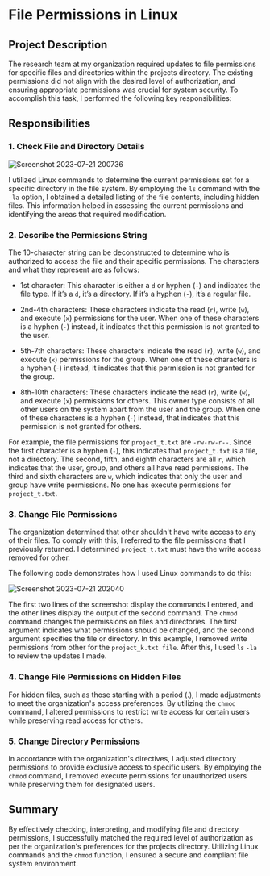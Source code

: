 # File Permissions in Linux

## Project Description

The research team at my organization required updates to file permissions for specific files and directories within the projects directory. The existing permissions did not align with the desired level of authorization, and ensuring appropriate permissions was crucial for system security. To accomplish this task, I performed the following key responsibilities:

## Responsibilities

### 1. Check File and Directory Details

![Screenshot 2023-07-21 200736](https://github.com/Bejon-Norman1/File-Permissions-in-Linux/assets/19808403/d1169f71-b239-4771-9e29-98ac7f59be2c)


I utilized Linux commands to determine the current permissions set for a specific directory in the file system. By employing the `ls` command with the `-la` option, I obtained a detailed listing of the file contents, including hidden files. This information helped in assessing the current permissions and identifying the areas that required modification.

### 2. Describe the Permissions String

The 10-character string can be deconstructed to determine who is authorized to access the file and their specific permissions. The characters and what they represent are as follows:

- 1st character: This character is either a `d` or hyphen (`-`) and indicates the file type. If it’s a `d`, it’s a directory. If it’s a hyphen (`-`), it’s a regular file.

- 2nd-4th characters: These characters indicate the read (`r`), write (`w`), and execute (`x`) permissions for the user. When one of these characters is a hyphen (`-`) instead, it indicates that this permission is not granted to the user.

- 5th-7th characters: These characters indicate the read (`r`), write (`w`), and execute (`x`) permissions for the group. When one of these characters is a hyphen (`-`) instead, it indicates that this permission is not granted for the group.

- 8th-10th characters: These characters indicate the read (`r`), write (`w`), and execute (`x`) permissions for others. This owner type consists of all other users on the system apart from the user and the group. When one of these characters is a hyphen (`-`) instead, that indicates that this permission is not granted for others.

For example, the file permissions for `project_t.txt` are `-rw-rw-r--`. Since the first character is a hyphen (`-`), this indicates that `project_t.txt` is a file, not a directory. The second, fifth, and eighth characters are all `r`, which indicates that the user, group, and others all have read permissions. The third and sixth characters are `w`, which indicates that only the user and group have write permissions. No one has execute permissions for `project_t.txt`.

### 3. Change File Permissions

The organization determined that other shouldn't have write access to any of their files. To comply with this, I referred to the file permissions that I previously returned. I determined  `project_t.txt` must have the write access removed for other.

The following code demonstrates how I used Linux commands to do this:

![Screenshot 2023-07-21 202040](https://github.com/Bejon-Norman1/File-Permissions-in-Linux/assets/19808403/c8ba9c41-2e72-48ee-934e-3cbfee95b7f9)

The first two lines of the screenshot display the commands I entered, and the other lines display the output of the second command. The `chmod` command changes the permissions on files and directories. The first argument indicates what permissions should be changed, and the second argument specifies the file or directory. In this example, I removed write permissions from other for the `project_k.txt file`. After this, I used `ls` `-la` to review the updates I made.

### 4. Change File Permissions on Hidden Files

For hidden files, such as those starting with a period (.), I made adjustments to meet the organization's access preferences. By utilizing the `chmod` command, I altered permissions to restrict write access for certain users while preserving read access for others.

### 5. Change Directory Permissions

In accordance with the organization's directives, I adjusted directory permissions to provide exclusive access to specific users. By employing the `chmod` command, I removed execute permissions for unauthorized users while preserving them for designated users.

## Summary

By effectively checking, interpreting, and modifying file and directory permissions, I successfully matched the required level of authorization as per the organization's preferences for the projects directory. Utilizing Linux commands and the `chmod` function, I ensured a secure and compliant file system environment.
